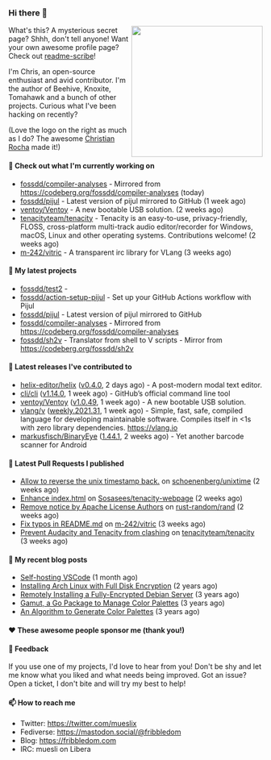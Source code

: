 ### Hi there 👋

<img align="right" src="https://raw.githubusercontent.com/muesli/muesli/master/assets/termenv.png" width="260">

What's this? A mysterious secret page? Shhh, don't tell anyone!
Want your own awesome profile page? Check out [readme-scribe](https://github.com/muesli/readme-scribe)!

I'm Chris, an open-source enthusiast and avid contributor. I'm the author of Beehive, Knoxite, Tomahawk and a bunch
of other projects. Curious what I've been hacking on recently?

(Love the logo on the right as much as I do? The awesome [Christian Rocha](https://github.com/meowgorithm/) made it!)

#### 👷 Check out what I'm currently working on

- [fossdd/compiler-analyses](https://github.com/fossdd/compiler-analyses) - Mirrored from https://codeberg.org/fossdd/compiler-analyses (today)
- [fossdd/pijul](https://github.com/fossdd/pijul) - Latest version of pijul mirrored to GitHub (1 week ago)
- [ventoy/Ventoy](https://github.com/ventoy/Ventoy) - A new bootable USB solution. (2 weeks ago)
- [tenacityteam/tenacity](https://github.com/tenacityteam/tenacity) - Tenacity is an easy-to-use, privacy-friendly, FLOSS, cross-platform multi-track audio editor/recorder for Windows, macOS, Linux and other operating systems. Contributions welcome! (2 weeks ago)
- [m-242/vitric](https://github.com/m-242/vitric) - A transparent irc library for VLang (3 weeks ago)

#### 🌱 My latest projects

- [fossdd/test2](https://github.com/fossdd/test2) - 
- [fossdd/action-setup-pijul](https://github.com/fossdd/action-setup-pijul) - Set up your GitHub Actions workflow with Pijul
- [fossdd/pijul](https://github.com/fossdd/pijul) - Latest version of pijul mirrored to GitHub
- [fossdd/compiler-analyses](https://github.com/fossdd/compiler-analyses) - Mirrored from https://codeberg.org/fossdd/compiler-analyses
- [fossdd/sh2v](https://github.com/fossdd/sh2v) - Translator from shell to V scripts - Mirror from https://codeberg.org/fossdd/sh2v

#### 🔭 Latest releases I've contributed to

- [helix-editor/helix](https://github.com/helix-editor/helix) ([v0.4.0](https://github.com/helix-editor/helix/releases/tag/v0.4.0), 2 days ago) - A post-modern modal text editor.
- [cli/cli](https://github.com/cli/cli) ([v1.14.0](https://github.com/cli/cli/releases/tag/v1.14.0), 1 week ago) - GitHub’s official command line tool
- [ventoy/Ventoy](https://github.com/ventoy/Ventoy) ([v1.0.49](https://github.com/ventoy/Ventoy/releases/tag/v1.0.49), 1 week ago) - A new bootable USB solution.
- [vlang/v](https://github.com/vlang/v) ([weekly.2021.31](https://github.com/vlang/v/releases/tag/weekly.2021.31), 1 week ago) - Simple, fast, safe, compiled language for developing maintainable software. Compiles itself in &lt;1s with zero library dependencies. https://vlang.io
- [markusfisch/BinaryEye](https://github.com/markusfisch/BinaryEye) ([1.44.1](https://github.com/markusfisch/BinaryEye/releases/tag/1.44.1), 2 weeks ago) - Yet another barcode scanner for Android

#### 🔨 Latest Pull Requests I published

- [Allow to reverse the unix timestamp back.](https://github.com/schoenenberg/unixtime/pull/4) on [schoenenberg/unixtime](https://github.com/schoenenberg/unixtime) (2 weeks ago)
- [Enhance index.html](https://github.com/Sosasees/tenacity-webpage/pull/1) on [Sosasees/tenacity-webpage](https://github.com/Sosasees/tenacity-webpage) (2 weeks ago)
- [Remove notice by Apache License Authors](https://github.com/rust-random/rand/pull/1151) on [rust-random/rand](https://github.com/rust-random/rand) (2 weeks ago)
- [Fix typos in README.md](https://github.com/m-242/vitric/pull/1) on [m-242/vitric](https://github.com/m-242/vitric) (3 weeks ago)
- [Prevent Audacity and Tenacity from clashing](https://github.com/tenacityteam/tenacity/pull/366) on [tenacityteam/tenacity](https://github.com/tenacityteam/tenacity) (3 weeks ago)

#### 📜 My recent blog posts

- [Self-hosting VSCode](https://fribbledom.com/posts/selfhosting-vscode/) (1 month ago)
- [Installing Arch Linux with Full Disk Encryption](https://fribbledom.com/posts/encrypted-arch-install/) (2 years ago)
- [Remotely Installing a Fully-Encrypted Debian Server](https://fribbledom.com/posts/encrypted-remote-debian-install/) (3 years ago)
- [Gamut, a Go Package to Manage Color Palettes](https://fribbledom.com/posts/gamut-package-to-handle-color-palettes/) (3 years ago)
- [An Algorithm to Generate Color Palettes](https://fribbledom.com/posts/an-algorithm-to-generate-color-palettes/) (3 years ago)

#### ❤️ These awesome people sponsor me (thank you!)


#### 💬 Feedback

If you use one of my projects, I'd love to hear from you! Don't be shy and let me know what you liked
and what needs being improved. Got an issue? Open a ticket, I don't bite and will try my best to help!

#### 📫 How to reach me

- Twitter: https://twitter.com/mueslix
- Fediverse: https://mastodon.social/@fribbledom
- Blog: https://fribbledom.com
- IRC: muesli on Libera
